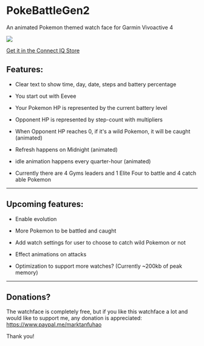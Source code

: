# PokeBattleGen2
An animated Pokemon themed watch face for Garmin Vivoactive 4

![](https://services.garmin.com/appsLibraryBusinessServices_v0/rest/apps/ea63f40f-5145-4c36-9a68-4ad3e395b444/screenshots/255022cb-274c-4b6f-a352-d125ae3c9d6e)

[Get it in the Connect IQ Store](https://apps.garmin.com/en-US/apps/ea63f40f-5145-4c36-9a68-4ad3e395b444)

## Features:

+ Clear text to show time, day, date, steps and battery percentage

+ You start out with Eevee

+ Your Pokemon HP is represented by the current battery level

+ Opponent HP is represented by step-count with multipliers

+ When Opponent HP reaches 0, if it's a wild Pokemon, it will be caught (animated)

+ Refresh happens on Midnight (animated)

+ idle animation happens every quarter-hour (animated)

+ Currently there are 4 Gyms leaders and 1 Elite Four to battle and 4 catch able Pokemon

----------------------------------------------

## Upcoming features:

+ Enable evolution

+ More Pokemon to be battled and caught

+ Add watch settings for user to choose to catch wild Pokemon or not

+ Effect animations on attacks

+ Optimization to support more watches? (Currently ~200kb of peak memory)

----------------------------------------------

## Donations?

The watchface is completely free, but if you like this watchface a lot and would like to support me, any donation is appreciated: https://www.paypal.me/marktanfuhao

Thank you!
